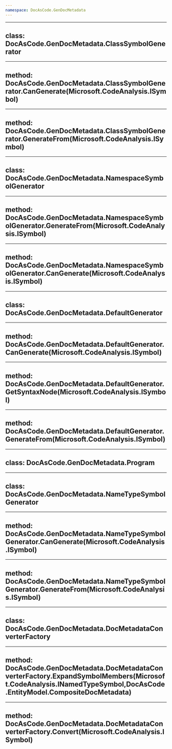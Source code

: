 ```yaml
---
namespace: DocAsCode.GenDocMetadata
---
```


---
class: DocAsCode.GenDocMetadata.ClassSymbolGenerator
---

---
method: DocAsCode.GenDocMetadata.ClassSymbolGenerator.CanGenerate(Microsoft.CodeAnalysis.ISymbol)
---

---
method: DocAsCode.GenDocMetadata.ClassSymbolGenerator.GenerateFrom(Microsoft.CodeAnalysis.ISymbol)
---

---
class: DocAsCode.GenDocMetadata.NamespaceSymbolGenerator
---

---
method: DocAsCode.GenDocMetadata.NamespaceSymbolGenerator.GenerateFrom(Microsoft.CodeAnalysis.ISymbol)
---

---
method: DocAsCode.GenDocMetadata.NamespaceSymbolGenerator.CanGenerate(Microsoft.CodeAnalysis.ISymbol)
---

---
class: DocAsCode.GenDocMetadata.DefaultGenerator
---

---
method: DocAsCode.GenDocMetadata.DefaultGenerator.CanGenerate(Microsoft.CodeAnalysis.ISymbol)
---

---
method: DocAsCode.GenDocMetadata.DefaultGenerator.GetSyntaxNode(Microsoft.CodeAnalysis.ISymbol)
---

---
method: DocAsCode.GenDocMetadata.DefaultGenerator.GenerateFrom(Microsoft.CodeAnalysis.ISymbol)
---

---
class: DocAsCode.GenDocMetadata.Program
---

---
class: DocAsCode.GenDocMetadata.NameTypeSymbolGenerator
---

---
method: DocAsCode.GenDocMetadata.NameTypeSymbolGenerator.CanGenerate(Microsoft.CodeAnalysis.ISymbol)
---

---
method: DocAsCode.GenDocMetadata.NameTypeSymbolGenerator.GenerateFrom(Microsoft.CodeAnalysis.ISymbol)
---

---
class: DocAsCode.GenDocMetadata.DocMetadataConverterFactory
---

---
method: DocAsCode.GenDocMetadata.DocMetadataConverterFactory.ExpandSymbolMembers(Microsoft.CodeAnalysis.INamedTypeSymbol,DocAsCode.EntityModel.CompositeDocMetadata)
---

---
method: DocAsCode.GenDocMetadata.DocMetadataConverterFactory.Convert(Microsoft.CodeAnalysis.ISymbol)
---

